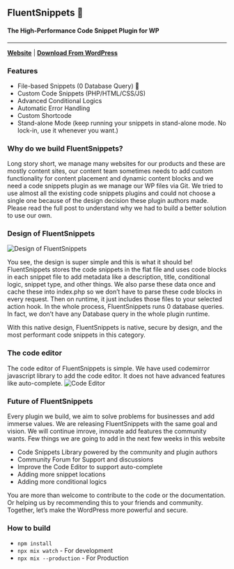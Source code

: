 ## FluentSnippets 🚀
#### The High-Performance Code Snippet Plugin for WP

----

[**Website**](https://fluentsnippets.com) | [**Download From WordPress**](https://wordpress.org/plugins/easy-code-manager/)

### Features
- File-based Snippets (0 Database Query) 🚀
- Custom Code Snippets (PHP/HTML/CSS/JS)
- Advanced Conditional Logics
- Automatic Error Handling
- Custom Shortcode
- Stand-alone Mode (keep running your snippets in stand-alone mode. No lock-in, use it whenever you want.)

### Why do we build FluentSnippets?
Long story short, we manage many websites for our products and these are mostly content sites, our content team sometimes needs to add custom functionality for content placement and dynamic content blocks and we need a code snippets plugin as we manage our WP files via Git. We tried to use almost all the existing code snippets plugins and could not choose a single one because of the design decision these plugin authors made. Please read the full post to understand why we had to build a better solution to use our own.

### Design of FluentSnippets
![Design of FluentSnippets](https://fluentsnippets.com/wp-content/uploads/2023/12/fluent-snippets-plugin-design.png)

You see, the design is super simple and this is what it should be! FluentSnippets stores the code snippets in the flat file and uses code blocks in each snippet file to add metadata like a description, title, conditional logic, snippet type, and other things. We also parse these data once and cache these into index.php so we don’t have to parse these code blocks in every request. Then on runtime, it just includes those files to your selected action hook. In the whole process, FluentSnippets runs 0 database queries. In fact, we don’t have any Database query in the whole plugin runtime.

With this native design, FluentSnippets is native, secure by design, and the most performant code snippets in this category.

### The code editor
The code editor of FluentSnippets is simple. We have used codemirror javascript library to add the code editor. It does not have advanced features like auto-complete.
![Code Editor](https://fluentsnippets.com/wp-content/uploads/2023/12/snippet-explained-2048x1362.png)

### Future of FluentSnippets
Every plugin we build, we aim to solve problems for businesses and add immerse values. We are releasing FluentSnippets with the same goal and vision. We will continue imrove, innovate add features the community wants. Few things we are going to add in the next few weeks in this website

- Code Snippets Library powered by the community and plugin authors
- Community Forum for Support and discussions
- Improve the Code Editor to support auto-complete
- Adding more snippet locations
- Adding more conditional logics

You are more than welcome to contribute to the code or the documentation. Or helping us by recommending this to your friends and community. Together, let’s make the WordPress more powerful and secure.

### How to build
- `npm install`
- `npx mix watch` - For development
- `npx mix --production` - For Production
